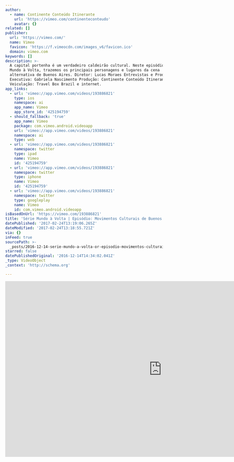 ```yaml
---
author:
  - name: Continente Conteúdo Itinerante
    url: 'https://vimeo.com/continenteconteudo'
    avatar: {}
related: []
publisher:
  url: 'https://vimeo.com/'
  name: Vimeo
  favicon: 'https://f.vimeocdn.com/images_v6/favicon.ico'
  domain: vimeo.com
keywords: []
description: >-
  A capital portenha é um verdadeiro caldeirão cultural. Neste episódio da série
  Mundo à Volta, trazemos os principais personagens e lugares da cena
  alternativa de Buenos Aires. Diretor: Lucas Moraes Entrevistas e Produção
  Executiva: Gabriela Nascimento Produção: Continente Conteúdo Itinerante
  Veiculação: Travel Box Brazil e internet.
app_links:
  - url: 'vimeo://app.vimeo.com/videos/193886821'
    type: ios
    namespace: ai
    app_name: Vimeo
    app_store_id: '425194759'
  - should_fallback: 'true'
    app_name: Vimeo
    package: com.vimeo.android.videoapp
    url: 'vimeo://app.vimeo.com/videos/193886821'
    namespace: ai
    type: web
  - url: 'vimeo://app.vimeo.com/videos/193886821'
    namespace: twitter
    type: ipad
    name: Vimeo
    id: '425194759'
  - url: 'vimeo://app.vimeo.com/videos/193886821'
    namespace: twitter
    type: iphone
    name: Vimeo
    id: '425194759'
  - url: 'vimeo://app.vimeo.com/videos/193886821'
    namespace: twitter
    type: googleplay
    name: Vimeo
    id: com.vimeo.android.videoapp
isBasedOnUrl: 'https://vimeo.com/193886821'
title: 'Série Mundo à Volta | Episódio: Movimentos Culturais de Buenos Aires'
datePublished: '2017-02-24T13:19:06.265Z'
dateModified: '2017-02-24T13:18:55.721Z'
via: {}
inFeed: true
sourcePath: >-
  _posts/2016-12-14-serie-mundo-a-volta-or-episodio-movimentos-culturais-de-buen.md
starred: false
datePublishedOriginal: '2016-12-14T14:34:02.041Z'
_type: VideoObject
_context: 'http://schema.org'

---
```

<iframe src="https://cdn.embedly.com/widgets/media.html?src=https%3A%2F%2Fplayer.vimeo.com%2Fvideo%2F193886821&amp;url=https%3A%2F%2Fvimeo.com%2F193886821&amp;image=https%3A%2F%2Fi.vimeocdn.com%2Fvideo%2F605707331_1280.jpg&amp;key=b7d04c9b404c499eba89ee7072e1c4f7&amp;type=text%2Fhtml&amp;schema=vimeo" width="1000" height="563" scrolling="no" frameborder="0" allowfullscreen="" style=""></iframe>